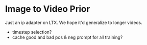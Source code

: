 # Image to Video Prior

Just an ip adapter on LTX. We hope it'd generalize to longer videos.


- timestep selection? 
- cache good and bad pos & neg prompt for all training?


